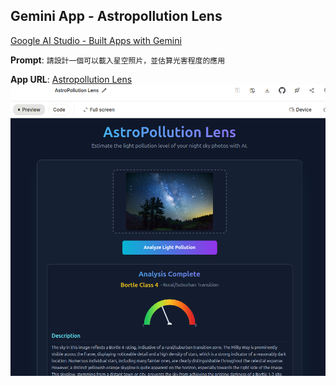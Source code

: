 
## Gemini App - Astropollution Lens
[Google AI Studio - Built Apps with Gemini](https://aistudio.google.com/apps)<br>

**Prompt**: `請設計一個可以載入星空照片，並估算光害程度的應用`<br>

**App URL**: [Astropollution Lens](https://ai.studio/apps/drive/1dvAxueiGRw5T1N7SjXDgX6MDjPnUTm6A)<br>
![](https://github.com/rkuo2000/GenAI/blob/main/assets/Gemini-App_Astropollution_Lens.png?raw=true)


